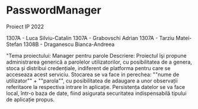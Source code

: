 # PasswordManager

Proiect IP 2022

1307A - Luca Silviu-Catalin 
1307A - Grabovschi Adrian 
1307A - Tarziu Matei-Stefan 
1308B - Draganescu Bianca-Andreea

"Tema proiectului: Manager pentru parole
Descriere: Proiectul îşi propune administrarea generică a parolelor utilizatorilor, cu posibilitatea de a genera, stoca și distribui credențiale, indiferent de platforma pentru care se acceseaza acest serviciu. Stocarea se va face in perechea: ""nume de utilizator"" + ""parola"", cu posibilitatea de adaugare a unor observații referitaore la respectiva intrare în aplicație. Persistența datelor se va face local, într-o baza de date, fiind asigurata securitatea indispensabilă tipului de aplicație propus.



